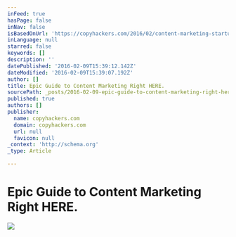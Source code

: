 ```yaml
---
inFeed: true
hasPage: false
inNav: false
isBasedOnUrl: 'https://copyhackers.com/2016/02/content-marketing-startups/'
inLanguage: null
starred: false
keywords: []
description: ''
datePublished: '2016-02-09T15:39:12.142Z'
dateModified: '2016-02-09T15:39:07.192Z'
author: []
title: Epic Guide to Content Marketing Right HERE.
sourcePath: _posts/2016-02-09-epic-guide-to-content-marketing-right-here.md
published: true
authors: []
publisher:
  name: copyhackers.com
  domain: copyhackers.com
  url: null
  favicon: null
_context: 'http://schema.org'
_type: Article

---
```

# Epic Guide to Content Marketing Right HERE.
![](https://copyhackers.com/wp-content/uploads/2016/02/37-Ways-to-Repurpose-a-Blog-Final-w9301.png)